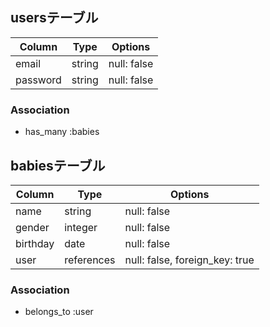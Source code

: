 ## usersテーブル

| Column    | Type   | Options     |
| --------- | ------ | ----------- |
| email     | string | null: false |
| password  | string | null: false |

### Association
- has_many :babies


## babiesテーブル

| Column   | Type       | Options                        |
| -------- | ---------- | ------------------------------ |
| name     | string     | null: false                    |
| gender   | integer    | null: false                    |
| birthday | date       | null: false                    |
| user     | references | null: false, foreign_key: true |

### Association
- belongs_to :user
